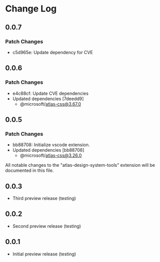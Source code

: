 # Change Log

## 0.0.7

### Patch Changes

- c5d965e: Update dependency for CVE

## 0.0.6

### Patch Changes

- e4c88cf: Update CVE dependencies
- Updated dependencies [7deedd9]
  - @microsoft/atlas-css@3.67.0

## 0.0.5

### Patch Changes

- bb88708: Initialize vscode extension.
- Updated dependencies [bb88708]
  - @microsoft/atlas-css@3.26.0

All notable changes to the "atlas-design-system-tools" extension will be documented in this file.

## 0.0.3

- Third preview release (testing)

## 0.0.2

- Second preview release (testing)

## 0.0.1

- Initial preview release (testing)
